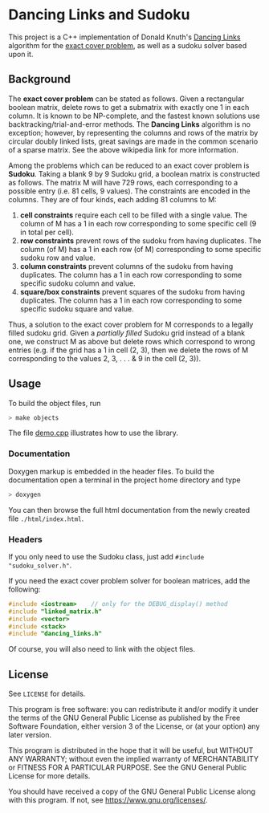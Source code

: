 # Dancing Links and Sudoku

This project is a C++ implementation of Donald Knuth's [Dancing Links](https://en.wikipedia.org/wiki/Dancing_Links) algorithm for the [exact cover problem](https://en.wikipedia.org/wiki/Exact_cover_problem), as well as a sudoku solver based upon it.

## Background
The **exact cover problem** can be stated as follows.  Given a rectangular boolean matrix, delete rows to get a submatrix with exactly one 1 in each column.  It is known to be NP-complete, and the fastest known solutions use backtracking/trial-and-error methods.  The **Dancing Links** algorithm is no exception; however, by representing the columns and rows of the matrix by circular doubly linked lists, great savings are made in the common scenario of a sparse matrix.  See the above wikipedia link for more information.

Among the problems which can be reduced to an exact cover problem is **Sudoku**.  Taking a blank 9 by 9 Sudoku grid, a boolean matrix is constructed as follows.  The matrix M will have 729 rows, each corresponding to a possible entry (i.e. 81 cells, 9 values).  The constraints are encoded in the columns.  They are of four kinds, each adding 81 columns to M:
1. **cell constraints** require each cell to be filled with a single value.  The column of M has a 1 in each row corresponding to some specific cell (9 in total per cell).
2. **row constraints** prevent rows of the sudoku from having duplicates.  The column (of M) has a 1 in each row (of M) corresponding to some specific sudoku row and value.
3. **column constraints** prevent columns of the sudoku from having duplicates.  The column has a 1 in each row corresponding to some specific sudoku column and value.
4. **square/box constraints** prevent squares of the sudoku from having duplicates.  The column has a 1 in each row corresponding to some specific sudoku square and value.

Thus, a solution to the exact cover problem for M corresponds to a legally filled sudoku grid.  Given a _partially filled_ Sudoku grid instead of a blank one, we construct M as above but delete rows which correspond to wrong entries (e.g. if the grid has a 1 in cell (2, 3), then we delete the rows of M corresponding to the values 2, 3, . . . & 9 in the cell (2, 3)).

## Usage
To build the object files, run 
```sh
> make objects
```
The file [demo.cpp](../blob/master/demo.cpp) illustrates how to use the library.
### Documentation
Doxygen markup is embedded in the header files.  To build the documentation open a terminal in the project home directory and type
```sh
> doxygen
```
You can then browse the full html documentation from the newly created file `./html/index.html`.
### Headers
If you only need to use the Sudoku class, just add `#include "sudoku_solver.h"`.

If you need the exact cover problem solver for boolean matrices, add the following:
```cpp
#include <iostream>    // only for the DEBUG_display() method
#include "linked_matrix.h"
#include <vector>
#include <stack>
#include "dancing_links.h"
```
Of course, you will also need to link with the object files.

## License
See `LICENSE` for details.

This program is free software: you can redistribute it and/or modify
    it under the terms of the GNU General Public License as published by
    the Free Software Foundation, either version 3 of the License, or
    (at your option) any later version.

This program is distributed in the hope that it will be useful,
    but WITHOUT ANY WARRANTY; without even the implied warranty of
    MERCHANTABILITY or FITNESS FOR A PARTICULAR PURPOSE.  See the
    GNU General Public License for more details.

You should have received a copy of the GNU General Public License
    along with this program.  If not, see <https://www.gnu.org/licenses/>.

